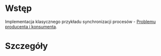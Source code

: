 # Wstęp #

Implementacja klasycznego przykładu synchronizacji procesów - [Problemu producenta i konsumenta](http://pl.wikipedia.org/wiki/Problem_producenta_i_konsumenta).



# Szczegóły #
